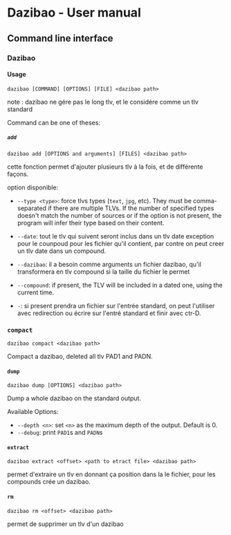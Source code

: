 # Dazibao - User manual

## Command line interface

### Dazibao

#### Usage

```
dazibao [COMMAND] [OPTIONS] [FILE] <dazibao path>
```

note : 
dazibao ne gére pas le long tlv, et le considére comme un tlv standard



Command can be one of theses:

##### `add`

```
dazibao add [OPTIONS and arguments] [FILES] <dazibao path>
```

cette fonction permet d'ajouter plusieurs tlv à la fois, et de différente façons.

option disponible:


* `--type <type>`: force tlvs types (`text`, `jpg`, etc). They must
  be comma-separated if there are multiple TLVs. If the number of specified
  types doesn't match the number of sources or if the option is not present,
  the program will infer their type based on their content.

* `--date`: tout le tlv qui suivent seront inclus dans un tlv date
    exception pour le counpoud pour les fichier qu'il contient, par contre
    on peut creer un tlv date dans un compound.

* `--dazibao`: il a besoin comme arguments un fichier dazibao, qu'il 
    transformera en tlv compound si la taille du fichier le permet

* `--compound`: if present, the TLV will be included in a dated one, using the
  current time.

* `-`: si present prendra un fichier sur l'entrée standard, on peut l'utiliser avec redirection
    ou écrire sur l'entré standard et finir avec ctr-D.

### `compact`

```
dazibao compact <dazibao path>
```

Compact a dazibao, deleted all tlv PAD1 and PADN.

#### `dump`

```
dazibao dump [OPTIONS] <dazibao path>
```

Dump a whole dazibao on the standard output.

Available Options:

* `--depth <n>`: set `<n>` as the maximum depth of the output. Default is 0.
* `--debug`: print `PAD1`s and `PADN`s

#### `extract`

```
dazibao extract <offset> <path to etract file> <dazibao path>
```

permet d'extraire un tlv en donnant ça position dans la le fichier,
pour les compounds crée un dazibao.

#### `rm`

```
dazibao rm <offset> <dazibao path>
```
permet de supprimer un tlv d'un dazibao
